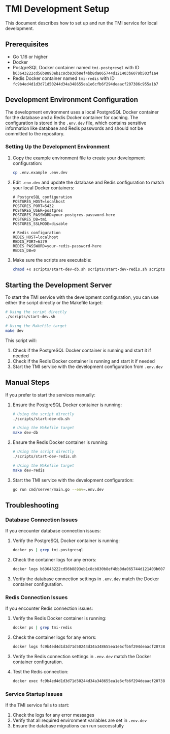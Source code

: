 # TMI Development Setup

This document describes how to set up and run the TMI service for local development.

## Prerequisites

- Go 1.16 or higher
- Docker
- PostgreSQL Docker container named `tmi-postgresql` with ID `b63643222cd56b8893eb1c8cb830b8ef4bb8da065744d121403b6079b503f1a4`
- Redis Docker container named `tmi-redis` with ID `fc9b4ed4d1d3d71d50244d34a348655ea1e6cfb6f294deaacf207386c955a1b7`

## Development Environment Configuration

The development environment uses a local PostgreSQL Docker container for the database and a Redis Docker container for caching. The configuration is stored in the `.env.dev` file, which contains sensitive information like database and Redis passwords and should not be committed to the repository.

### Setting Up the Development Environment

1. Copy the example environment file to create your development configuration:

   ```bash
   cp .env.example .env.dev
   ```

2. Edit `.env.dev` and update the database and Redis configuration to match your local Docker containers:

   ```
   # PostgreSQL configuration
   POSTGRES_HOST=localhost
   POSTGRES_PORT=5432
   POSTGRES_USER=postgres
   POSTGRES_PASSWORD=your-postgres-password-here
   POSTGRES_DB=tmi
   POSTGRES_SSLMODE=disable

   # Redis configuration
   REDIS_HOST=localhost
   REDIS_PORT=6379
   REDIS_PASSWORD=your-redis-password-here
   REDIS_DB=0
   ```

3. Make sure the scripts are executable:
   ```bash
   chmod +x scripts/start-dev-db.sh scripts/start-dev-redis.sh scripts/start-dev.sh
   ```

## Starting the Development Server

To start the TMI service with the development configuration, you can use either the script directly or the Makefile target:

```bash
# Using the script directly
./scripts/start-dev.sh

# Using the Makefile target
make dev
```

This script will:

1. Check if the PostgreSQL Docker container is running and start it if needed
2. Check if the Redis Docker container is running and start it if needed
3. Start the TMI service with the development configuration from `.env.dev`

## Manual Steps

If you prefer to start the services manually:

1. Ensure the PostgreSQL Docker container is running:

   ```bash
   # Using the script directly
   ./scripts/start-dev-db.sh

   # Using the Makefile target
   make dev-db
   ```

2. Ensure the Redis Docker container is running:

   ```bash
   # Using the script directly
   ./scripts/start-dev-redis.sh

   # Using the Makefile target
   make dev-redis
   ```

3. Start the TMI service with the development configuration:
   ```bash
   go run cmd/server/main.go --env=.env.dev
   ```

## Troubleshooting

### Database Connection Issues

If you encounter database connection issues:

1. Verify the PostgreSQL Docker container is running:

   ```bash
   docker ps | grep tmi-postgresql
   ```

2. Check the container logs for any errors:

   ```bash
   docker logs b63643222cd56b8893eb1c8cb830b8ef4bb8da065744d121403b6079b503f1a4
   ```

3. Verify the database connection settings in `.env.dev` match the Docker container configuration.

### Redis Connection Issues

If you encounter Redis connection issues:

1. Verify the Redis Docker container is running:

   ```bash
   docker ps | grep tmi-redis
   ```

2. Check the container logs for any errors:

   ```bash
   docker logs fc9b4ed4d1d3d71d50244d34a348655ea1e6cfb6f294deaacf207386c955a1b7
   ```

3. Verify the Redis connection settings in `.env.dev` match the Docker container configuration.

4. Test the Redis connection:

   ```bash
   docker exec fc9b4ed4d1d3d71d50244d34a348655ea1e6cfb6f294deaacf207386c955a1b7 redis-cli ping
   ```

### Service Startup Issues

If the TMI service fails to start:

1. Check the logs for any error messages
2. Verify that all required environment variables are set in `.env.dev`
3. Ensure the database migrations can run successfully
